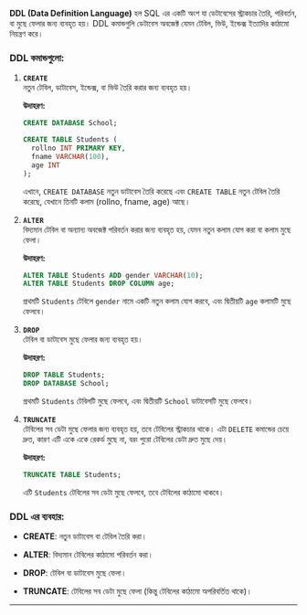 **DDL (Data Definition Language)** হল SQL এর একটি অংশ যা ডেটাবেসের স্ট্রাকচার তৈরি, পরিবর্তন, বা মুছে ফেলার জন্য ব্যবহৃত হয়। DDL কমান্ডগুলি ডেটাবেস অবজেক্ট যেমন টেবিল, ভিউ, ইন্ডেক্স ইত্যাদির কাঠামো নিয়ন্ত্রণ করে।

### DDL কমান্ডগুলো:

1. **`CREATE`**  
    নতুন টেবিল, ডাটাবেস, ইন্ডেক্স, বা ভিউ তৈরি করার জন্য ব্যবহৃত হয়।
    
    **উদাহরণ:**
    
    ```sql
    CREATE DATABASE School;
    
    CREATE TABLE Students (
      rollno INT PRIMARY KEY,
      fname VARCHAR(100),
      age INT
    );
    ```
    
    এখানে, `CREATE DATABASE` নতুন ডাটাবেস তৈরি করেছে এবং `CREATE TABLE` নতুন টেবিল তৈরি করেছে, যেখানে তিনটি কলাম (rollno, fname, age) আছে।
    
2. **`ALTER`**  
    বিদ্যমান টেবিল বা অন্যান্য অবজেক্ট পরিবর্তন করার জন্য ব্যবহৃত হয়, যেমন নতুন কলাম যোগ করা বা কলাম মুছে ফেলা।
    
    **উদাহরণ:**
    
    ```sql
    ALTER TABLE Students ADD gender VARCHAR(10);
    ALTER TABLE Students DROP COLUMN age;
    ```
    
    প্রথমটি `Students` টেবিলে `gender` নামে একটি নতুন কলাম যোগ করবে, এবং দ্বিতীয়টি `age` কলামটি মুছে ফেলবে।
    
3. **`DROP`**  
    টেবিল বা ডাটাবেস মুছে ফেলার জন্য ব্যবহৃত হয়।
    
    **উদাহরণ:**
    
    ```sql
    DROP TABLE Students;
    DROP DATABASE School;
    ```
    
    প্রথমটি `Students` টেবিলটি মুছে ফেলবে, এবং দ্বিতীয়টি `School` ডাটাবেসটি মুছে ফেলবে।
    
4. **`TRUNCATE`**  
    টেবিলের সব ডেটা মুছে ফেলার জন্য ব্যবহৃত হয়, তবে টেবিলের স্ট্রাকচার থাকে। এটা `DELETE` কমান্ডের চেয়ে দ্রুত, কারণ এটি একে একে রেকর্ড মুছে না, বরং পুরো টেবিলের ডেটা দ্রুত মুছে দেয়।
    
    **উদাহরণ:**
    
    ```sql
    TRUNCATE TABLE Students;
    ```
    
    এটি `Students` টেবিলের সব ডেটা মুছে ফেলবে, তবে টেবিলের কাঠামো থাকবে।
    

### DDL এর ব্যবহার:

- **CREATE**: নতুন ডাটাবেস বা টেবিল তৈরি করা।
    
- **ALTER**: বিদ্যমান টেবিলের কাঠামো পরিবর্তন করা।
    
- **DROP**: টেবিল বা ডাটাবেস মুছে ফেলা।
    
- **TRUNCATE**: টেবিলের সব ডেটা মুছে ফেলা (কিন্তু টেবিলের কাঠামো অপরিবর্তিত থাকে)।
    

---
